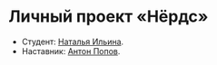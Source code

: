 # Личный проект «Нёрдс»

* Студент: [Наталья Ильина](https://up.htmlacademy.ru/htmlcss/18/user/38944).
* Наставник: [Антон Попов](https://htmlacademy.ru/profile/joker).
